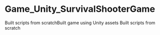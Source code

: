 # Game_Unity_SurvivalShooterGame
 
Built scripts from scratchBuilt game using Unity assets
Built scripts from scratch
